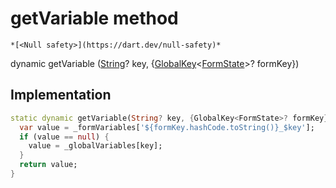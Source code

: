


# getVariable method




    *[<Null safety>](https://dart.dev/null-safety)*




dynamic getVariable
([String](https://api.flutter.dev/flutter/dart-core/String-class.html)? key, {[GlobalKey](https://api.flutter.dev/flutter/widgets/GlobalKey-class.html)&lt;[FormState](https://api.flutter.dev/flutter/widgets/FormState-class.html)>? formKey})








## Implementation

```dart
static dynamic getVariable(String? key, {GlobalKey<FormState>? formKey}) {
  var value = _formVariables['${formKey.hashCode.toString()}_$key'];
  if (value == null) {
    value = _globalVariables[key];
  }
  return value;
}
```







